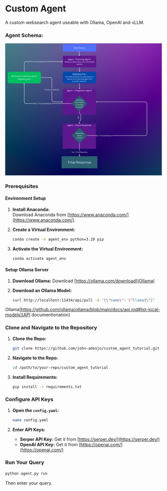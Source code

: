 
# Custom Agent

A custom websearch agent useable with Ollama, OpenAI and vLLM.

### Agent Schema:
![Agent Schema](schema/Agent%20Schema.png)


### Prerequisites

#### Environment Setup
1. **Install Anaconda:**  
   Download Anaconda from [https://www.anaconda.com/](https://www.anaconda.com/).

2. **Create a Virtual Environment:**
   ```bash
   conda create -n agent_env python=3.10 pip
   ```
   
3. **Activate the Virtual Environment:**
   ```bash
   conda activate agent_env
   ```
#### Setup Ollama Server
1. **Download Ollama:**
   Download [https://ollama.com/download](Ollama)

2. **Download an Ollama Model:**
   ```bash
   curl http://localhost:11434/api/pull -d "{\"name\": \"llama3\"}"
   ```
Ollama[https://github.com/ollama/ollama/blob/main/docs/api.md#list-local-models](API documentionation)

### Clone and Navigate to the Repository
1. **Clone the Repo:**
   ```bash
   git clone https://github.com/john-adeojo/custom_agent_tutorial.git
   ```

2. **Navigate to the Repo:**
   ```bash
   cd /path/to/your-repo/custom_agent_tutorial
   ```

3. **Install Requirements:**
   ```bash
   pip install -r requirements.txt
   ```

### Configure API Keys
1. **Open the `config.yaml`:**
   ```bash
   nano config.yaml
   ```

2. **Enter API Keys:**
   - **Serper API Key:** Get it from [https://serper.dev/](https://serper.dev/)
   - **OpenAI API Key:** Get it from [https://openai.com/](https://openai.com/)

### Run Your Query
```bash
python agent.py run
```
Then enter your query.
